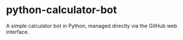 # python-calculator-bot
A simple calculator bot in Python, managed directly via the GitHub web interface.
